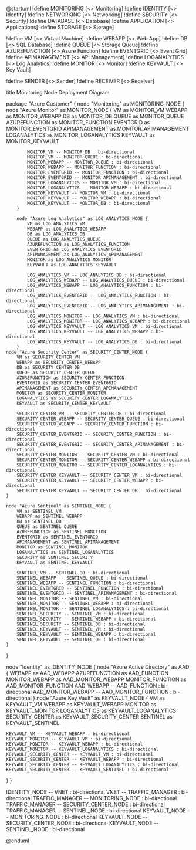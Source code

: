 @startuml
!define MONITORING [<<icon-monitoring>> Monitoring]
!define IDENTITY [<<icon-identity>> Identity]
!define NETWORKING [<<icon-networking>> Networking]
!define SECURITY [<<icon-security>> Security]
!define DATABASE [<<icon-database>> Database]
!define APPLICATION [<<icon-application>> Applications]
!define STORAGE [<<icon-storage>> Storage]

!define VM [<<icon-vm>> Virtual Machine]
!define WEBAPP [<<icon-webapp>> Web App]
!define DB [<<icon-sqldatabase>> SQL Database]
!define QUEUE [<<icon-storagequeue>> Storage Queue]
!define AZUREFUNCTION [<<icon-function>> Azure Function]
!define EVENTGRID [<<icon-eventgrid>> Event Grid]
!define APIMANAGEMENT [<<icon-apimanagement>> API Management]
!define LOGANALYTICS [<<icon-loganalytics>> Log Analytics]
!define MONITOR [<<icon-monitor>> Monitor]
!define KEYVAULT [<<icon-keyvault>> Key Vault]

!define SENDER [<<icon-sender>> Sender]
!define RECEIVER [<<icon-receiver>> Receiver]

title Monitoring Node Deployment Diagram

package "Azure Customer" {
    node "Monitoring" as MONITORING_NODE {
        node "Azure Monitor" as MONITOR_NODE {
            VM as MONITOR_VM
            WEBAPP as MONITOR_WEBAPP
            DB as MONITOR_DB
            QUEUE as MONITOR_QUEUE
            AZUREFUNCTION as MONITOR_FUNCTION
            EVENTGRID as MONITOR_EVENTGRID
            APIMANAGEMENT as MONITOR_APIMANAGEMENT
            LOGANALYTICS as MONITOR_LOGANALYTICS
            KEYVAULT as MONITOR_KEYVAULT

            MONITOR_VM -- MONITOR_DB : bi-directional
            MONITOR_VM -- MONITOR_QUEUE : bi-directional
            MONITOR_WEBAPP -- MONITOR_QUEUE : bi-directional
            MONITOR_WEBAPP -- MONITOR_FUNCTION : bi-directional
            MONITOR_EVENTGRID -- MONITOR_FUNCTION : bi-directional
            MONITOR_EVENTGRID -- MONITOR_APIMANAGEMENT : bi-directional
            MONITOR_LOGANALYTICS -- MONITOR_VM : bi-directional
            MONITOR_LOGANALYTICS -- MONITOR_WEBAPP : bi-directional
            MONITOR_KEYVAULT -- MONITOR_VM : bi-directional
            MONITOR_KEYVAULT -- MONITOR_WEBAPP : bi-directional
            MONITOR_KEYVAULT -- MONITOR_DB : bi-directional
        }
        
        node "Azure Log Analytics" as LOG_ANALYTICS_NODE {
            VM as LOG_ANALYTICS_VM
            WEBAPP as LOG_ANALYTICS_WEBAPP
            DB as LOG_ANALYTICS_DB
            QUEUE as LOG_ANALYTICS_QUEUE
            AZUREFUNCTION as LOG_ANALYTICS_FUNCTION
            EVENTGRID as LOG_ANALYTICS_EVENTGRID
            APIMANAGEMENT as LOG_ANALYTICS_APIMANAGEMENT
            MONITOR as LOG_ANALYTICS_MONITOR
            KEYVAULT as LOG_ANALYTICS_KEYVAULT

            LOG_ANALYTICS_VM -- LOG_ANALYTICS_DB : bi-directional
            LOG_ANALYTICS_WEBAPP -- LOG_ANALYTICS_QUEUE : bi-directional
            LOG_ANALYTICS_WEBAPP -- LOG_ANALYTICS_FUNCTION : bi-directional
            LOG_ANALYTICS_EVENTGRID -- LOG_ANALYTICS_FUNCTION : bi-directional
            LOG_ANALYTICS_EVENTGRID -- LOG_ANALYTICS_APIMANAGEMENT : bi-directional
            LOG_ANALYTICS_MONITOR -- LOG_ANALYTICS_VM : bi-directional
            LOG_ANALYTICS_MONITOR -- LOG_ANALYTICS_WEBAPP : bi-directional
            LOG_ANALYTICS_KEYVAULT -- LOG_ANALYTICS_VM : bi-directional
            LOG_ANALYTICS_KEYVAULT -- LOG_ANALYTICS_WEBAPP : bi-directional
            LOG_ANALYTICS_KEYVAULT -- LOG_ANALYTICS_DB : bi-directional
        }
    node "Azure Security Center" as SECURITY_CENTER_NODE {
        VM as SECURITY_CENTER_VM
        WEBAPP as SECURITY_CENTER_WEBAPP
        DB as SECURITY_CENTER_DB
        QUEUE as SECURITY_CENTER_QUEUE
        AZUREFUNCTION as SECURITY_CENTER_FUNCTION
        EVENTGRID as SECURITY_CENTER_EVENTGRID
        APIMANAGEMENT as SECURITY_CENTER_APIMANAGEMENT
        MONITOR as SECURITY_CENTER_MONITOR
        LOGANALYTICS as SECURITY_CENTER_LOGANALYTICS
        KEYVAULT as SECURITY_CENTER_KEYVAULT

        SECURITY_CENTER_VM -- SECURITY_CENTER_DB : bi-directional
        SECURITY_CENTER_WEBAPP -- SECURITY_CENTER_QUEUE : bi-directional
        SECURITY_CENTER_WEBAPP -- SECURITY_CENTER_FUNCTION : bi-directional
        SECURITY_CENTER_EVENTGRID -- SECURITY_CENTER_FUNCTION : bi-directional
        SECURITY_CENTER_EVENTGRID -- SECURITY_CENTER_APIMANAGEMENT : bi-directional
        SECURITY_CENTER_MONITOR -- SECURITY_CENTER_VM : bi-directional
        SECURITY_CENTER_MONITOR -- SECURITY_CENTER_WEBAPP : bi-directional
        SECURITY_CENTER_MONITOR -- SECURITY_CENTER_LOGANALYTICS : bi-directional
        SECURITY_CENTER_KEYVAULT -- SECURITY_CENTER_VM : bi-directional
        SECURITY_CENTER_KEYVAULT -- SECURITY_CENTER_WEBAPP : bi-directional
        SECURITY_CENTER_KEYVAULT -- SECURITY_CENTER_DB : bi-directional
    }
    
    node "Azure Sentinel" as SENTINEL_NODE {
        VM as SENTINEL_VM
        WEBAPP as SENTINEL_WEBAPP
        DB as SENTINEL_DB
        QUEUE as SENTINEL_QUEUE
        AZUREFUNCTION as SENTINEL_FUNCTION
        EVENTGRID as SENTINEL_EVENTGRID
        APIMANAGEMENT as SENTINEL_APIMANAGEMENT
        MONITOR as SENTINEL_MONITOR
        LOGANALYTICS as SENTINEL_LOGANALYTICS
        SECURITY as SENTINEL_SECURITY
        KEYVAULT as SENTINEL_KEYVAULT

        SENTINEL_VM -- SENTINEL_DB : bi-directional
        SENTINEL_WEBAPP -- SENTINEL_QUEUE : bi-directional
        SENTINEL_WEBAPP -- SENTINEL_FUNCTION : bi-directional
        SENTINEL_EVENTGRID -- SENTINEL_FUNCTION : bi-directional
        SENTINEL_EVENTGRID -- SENTINEL_APIMANAGEMENT : bi-directional
        SENTINEL_MONITOR -- SENTINEL_VM : bi-directional
        SENTINEL_MONITOR -- SENTINEL_WEBAPP : bi-directional
        SENTINEL_MONITOR -- SENTINEL_LOGANALYTICS : bi-directional
        SENTINEL_SECURITY -- SENTINEL_VM : bi-directional
        SENTINEL_SECURITY -- SENTINEL_WEBAPP : bi-directional
        SENTINEL_SECURITY -- SENTINEL_DB : bi-directional
        SENTINEL_KEYVAULT -- SENTINEL_VM : bi-directional
        SENTINEL_KEYVAULT -- SENTINEL_WEBAPP : bi-directional
        SENTINEL_KEYVAULT -- SENTINEL_DB : bi-directional
    }
}

node "Identity" as IDENTITY_NODE {
    node "Azure Active Directory" as AAD {
        WEBAPP as AAD_WEBAPP
        AZUREFUNCTION as AAD_FUNCTION
        MONITOR_WEBAPP as AAD_MONITOR_WEBAPP
        MONITOR_FUNCTION as AAD_MONITOR_FUNCTION
        AAD_WEBAPP -- AAD_FUNCTION : bi-directional
        AAD_MONITOR_WEBAPP -- AAD_MONITOR_FUNCTION : bi-directional
    }
node "Azure Key Vault" as KEYVAULT_NODE {
    VM as KEYVAULT_VM
    WEBAPP as KEYVAULT_WEBAPP
    MONITOR as KEYVAULT_MONITOR
    LOGANALYTICS as KEYVAULT_LOGANALYTICS
    SECURITY_CENTER as KEYVAULT_SECURITY_CENTER
    SENTINEL as KEYVAULT_SENTINEL

    KEYVAULT_VM -- KEYVAULT_WEBAPP : bi-directional
    KEYVAULT_MONITOR -- KEYVAULT_VM : bi-directional
    KEYVAULT_MONITOR -- KEYVAULT_WEBAPP : bi-directional
    KEYVAULT_MONITOR -- KEYVAULT_LOGANALYTICS : bi-directional
    KEYVAULT_SECURITY_CENTER -- KEYVAULT_VM : bi-directional
    KEYVAULT_SECURITY_CENTER -- KEYVAULT_WEBAPP : bi-directional
    KEYVAULT_SECURITY_CENTER -- KEYVAULT_LOGANALYTICS : bi-directional
    KEYVAULT_SECURITY_CENTER -- KEYVAULT_SENTINEL : bi-directional
}
}

IDENTITY_NODE -- VNET : bi-directional
VNET -- TRAFFIC_MANAGER : bi-directional
TRAFFIC_MANAGER -- MONITORING_NODE : bi-directional
TRAFFIC_MANAGER -- SECURITY_CENTER_NODE : bi-directional
TRAFFIC_MANAGER -- SENTINEL_NODE : bi-directional
KEYVAULT_NODE -- MONITORING_NODE : bi-directional
KEYVAULT_NODE -- SECURITY_CENTER_NODE : bi-directional
KEYVAULT_NODE -- SENTINEL_NODE : bi-directional

@enduml